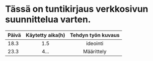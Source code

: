 # Tässä on tuntikirjaus verkkosivun suunnittelua varten.

| Päivä | Käytetty aika(h) |  Tehdyn työn kuvaus |
| :---  | :-----------:    | :----------------:  |
| 18.3  |  1.5             | ideointi            |
| 23.3  |  4...            | Määrittely          |